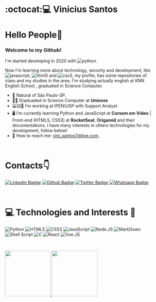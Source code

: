 # :octocat::computer: Vinicius Santos

# Hello People👋
### Welcome to my Github!


I'm started developing in 2020 with ![python](https://img.shields.io/badge/Python-14354C?style=for-the-badge&logo=python&logoColor=white).

Now I'm learning more about technology, security and development, like ![javascript](https://img.shields.io/badge/JavaScript-F7DF1E?style=for-the-badge&logo=javascript&logoColor=black), ![html5](https://img.shields.io/badge/HTML5-E34F26?style=for-the-badge&logo=html5&logoColor=white) and ![css3](https://img.shields.io/badge/CSS3-1572B6?style=for-the-badge&logo=css3&logoColor=white), 
my profile, has some repositories of class and my studies in the area.
I'm studying actually english at KNN English School , graduated in Science Computer.

- :round_pushpin:	Natural of São Paulo-SP.
- :man_student: Graduaded in Science Computer at **Uninove**
- :computer::keyboard::office: I’m working at IPEN\USP with Support Analyst
- :desktop_computer: I’m currently learning Python and JavaScript at **Cursom em Video** | Front-end (HTML5, CSS3) at **RocketSeat**, **Origamid** and their documentations. I have many interests in others technologies for my development, follow below!
- :e-mail: How to reach me: vini_santos7@live.com.

<p>&nbsp;&nbsp;</p>

# Contacts:point_down:	

[![Linkedin Badge](https://img.shields.io/badge/LinkedIn-0077B5?style=for-the-badge&logo=linkedin&logoColor=white&link=https://www.linkedin.com/in/vinicius-santos-12249198/)](https://www.linkedin.com/in/vinicius-santos-12249198/)
[![Github Badge](https://img.shields.io/badge/GitHub-100000?style=for-the-badge&logo=github&logoColor=white&link=https://github.com/vinisantos7)](https://github.com/vinisantos7)
[![Twitter Badge](https://img.shields.io/badge/Twitter-1DA1F2?style=for-the-badge&logo=twitter&logoColor=white&link=https://twitter.com/SantosVini7)](https://twitter.com/SantosVini7)
[![Whatsapp Badge](https://img.shields.io/badge/WhatsApp-25D366?style=for-the-badge&logo=whatsapp&logoColor=white&link=https://api.whatsapp.com/send?phone=5511956092628&text=Olá!%20Vinicius)](https://api.whatsapp.com/send?phone=5511956092628&text=Olá!%20Vinicius)

<p>&nbsp;&nbsp;</p>

# :computer: Technologies and Interests :brain:

![Python](https://img.shields.io/badge/Python-3776AB?style=for-the-badge&logo=python&logoColor=white)
![HTML5](https://img.shields.io/badge/HTML5-E34F26?style=for-the-badge&logo=html5&logoColor=white)
![CSS3](https://img.shields.io/badge/CSS3-1572B6?style=for-the-badge&logo=css3&logoColor=white)
![JavaScript](https://img.shields.io/badge/JavaScript-323330?style=for-the-badge&logo=javascript&logoColor=F7DF1E)
![Node.JS](https://img.shields.io/badge/Node.js-43853D?style=for-the-badge&logo=node.js&logoColor=white)
![MarkDown](https://img.shields.io/badge/Markdown-000000?style=for-the-badge&logo=markdown&logoColor=white)
![Shell Script](https://img.shields.io/badge/Shell_Script-121011?style=for-the-badge&logo=gnu-bash&logoColor=white)
![C](https://img.shields.io/badge/C-00599C?style=for-the-badge&logo=c&logoColor=white)
![React](https://img.shields.io/badge/React-20232A?style=for-the-badge&logo=react&logoColor=61DAFB)
![Vue.JS](https://img.shields.io/badge/Vue.js-35495E?style=for-the-badge&logo=vue.js&logoColor=4FC08D)

<p>&nbsp;&nbsp;</p>

<a href="https://github.com/vinisantos7">
  <img height="150em" src="https://github-readme-stats.vercel.app/api?username=vinisantos7&show_icons=true&theme=highcontrast" />
  <img height="150em" src="https://github-readme-stats-eight-theta.vercel.app/api/top-langs/?username=vinisantos7&theme=highcontrast&layout=compact&exclude_lang=java+r%22" />
</a>
</p>

  
